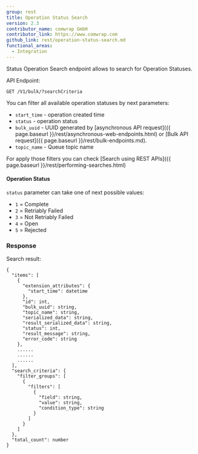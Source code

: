 ```yaml
---
group: rest
title: Operation Status Search
version: 2.3
contributor_name: comwrap GmbH
contributor_link: https://www.comwrap.com
github_link: rest/operation-status-search.md
functional_areas:
  - Integration
---
```


Status Operation Search endpoint allows to search for Operation Statuses.

API Endpoint: 

`GET /V1/bulk/?searchCriteria`

You can filter all available operation statuses by next parameters:
 
 * `start_time` - operation created time
 * `status` - operation status
 * `bulk_uuid` - UUID generated by [asynchronous API request]({{ page.baseurl }}/rest/asynchronous-web-endpoints.html) or [Bulk API request]({{ page.baseurl }}/rest/bulk-endpoints.md). 
 * `topic_name` - Queue topic name

For apply those filters you can check [Search using REST APIs]({{ page.baseurl }}/rest/performing-searches.html)

#### Operation Status

`status` parameter can take one of next possible values: 
 
 * `1` = Complete
 * `2` = Retriably Failed
 * `3` = Not Retriably Failed 
 * `4` = Open
 * `5` = Rejected

### Response 

Search result: 

```
{
  "items": [
    {
      "extension_attributes": {
        "start_time": datetime
      },
      "id": int,
      "bulk_uuid": string,
      "topic_name": string,
      "serialized_data": string,
      "result_serialized_data": string,
      "status": int,
      "result_message": string,
      "error_code": string
    },
    ......
    ......
    ......
  ],
  "search_criteria": {
    "filter_groups": [
      {
        "filters": [
          {
            "field": string,
            "value": string,
            "condition_type": string
          }
        ]
      }
    ]
  },
  "total_count": number
}
```
